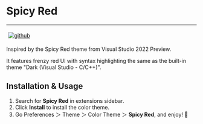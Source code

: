 # Spicy Red

---

<a href="https://github.com/Lord-Turmoil/spicy-red-vscode" target="_blank"><img src="https://img.shields.io/badge/spicy--red--vscode-GitHub-purple?style=plastic&logo=github" alt="github" style="margin: 5px;" /></a>

Inspired by the Spicy Red theme from Visual Studio 2022 Preview.

It features frenzy red UI with syntax highlighting the same as the built-in theme "Dark (Visual Studio - C/C++)".

## Installation & Usage

1. Search for **Spicy Red** in extensions sidebar.
2. Click **Install** to install the color theme.
3. Go Preferences ＞ Theme ＞ Color Theme ＞ **Spicy Red**, and enjoy! 🎉
